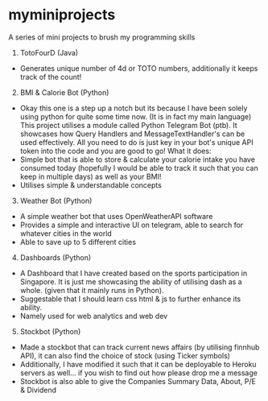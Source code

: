 # myminiprojects

A series of mini projects to brush my programming skills

1. TotoFourD (Java)
- Generates unique number of 4d or TOTO numbers, additionally it keeps track of the count!

2. BMI & Calorie Bot (Python)
- Okay this one is a step up a notch but its because I have been solely using python for quite some time now. (It is in fact my main language)
This project utilises a module called Python Telegram Bot (ptb). It showcases how Query Handlers and MessageTextHandler's can be used effectively. All you need to do is just key in your bot's unique API token into the code and you are good to go!
What it does: 
- Simple bot that is able to store & calculate your calorie intake you have consumed today (hopefully I would be able to track it such that you can keep in multiple days) as well as your BMI! 
- Utilises simple & understandable concepts 

3. Weather Bot (Python)
- A simple weather bot that uses OpenWeatherAPI software
- Provides a simple and interactive UI on telegram, able to search for whatever cities in the world 
- Able to save up to 5 different cities 

4. Dashboards (Python)
- A Dashboard that I have created based on the sports participation in Singapore. It is just me showcasing the ability of utilising dash as a whole. (given that it mainly runs in Python). 
- Suggestable that I should learn css html & js to further enhance its ability. 
- Namely used for web analytics and web dev

5. Stockbot (Python)
- Made a stockbot that can track current news affairs (by utilising finnhub API), it can also find the choice of stock (using Ticker symbols)
- Additionally, I have modified it such that it can be deployable to Heroku servers as well... if you wish to find out how please drop me a message
- Stockbot is also able to give the Companies Summary Data, About, P/E & Dividend
